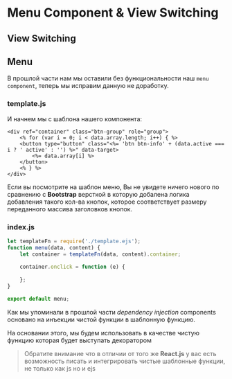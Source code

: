 # Menu Component & View Switching

## View Switching


## Menu

В прошлой части нам мы оставили без функциональности наш `menu component`, теперь мы исправим данную не доработку.

### template.js

И начнем мы с шаблона нашего компонента:

```ejs
<div ref="container" class="btn-group" role="group">
    <% for (var i = 0; i < data.array.length; i++) { %>
    <button type="button" class="<%= 'btn btn-info' + (data.active === i ? ' active' : '') %>" data-target>
        <%= data.array[i] %>
    </button>
    <% } %>
</div>
```

Если вы посмотрите на шаблон меню, Вы не увидете ничего нового по сравнению с **Bootstrap** версткой в которую добалена логика добавления такого кол-ва кнопок, которое соответствует размеру переданного массива заголовков кнопок.

### index.js

```javascript
let templateFn = require('./template.ejs');
function menu(data, content) {
    let container = templateFn(data, content).container;
    
    container.onclick = function (e) {
        
    };
}

export default menu;
```

Как мы упоминали в прошлой части *dependency injection* components основано на инъекции чистой функции в шаблонную функцию.

На основании этого, мы будем использовать в качестве чистую функцию которая будет выступать декоратором 

 > Обратите внимание что в отличии от того же **React.js** у вас есть возможность писать и интегрировать чистые шаблонные функции, не только как js но и ejs